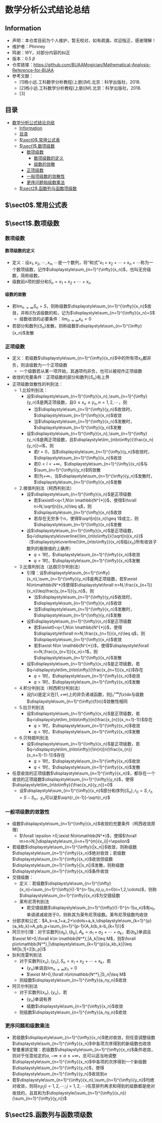 # 数学分析公式结论总结

## Information
- 声明：本仓库目前为个人维护，暂无校对，如有疏漏，欢迎指正，感谢理解！
- 维护者：Phinney
- 鸣谢：WY，对部分内容的纠正
- 版本：0.5 $\beta$
- 仓库链接：https://github.com/BUAAMogician/Mathematical-Analysis-Reference-for-BUAA
- 参考文献：
  - [1]杨小远.工科数学分析教程(上册)[M].北京：科学出版社，2018.
  - [2]杨小远.工科数学分析教程(上册)[M].北京：科学出版社，2018.
  - [3]

## 目录
- [数学分析公式结论总结](#数学分析公式结论总结)
  - [Information](#information)
  - [目录](#目录)
  - [$\sect0$.常用公式表](#sect0常用公式表)
  - [$\sect1$.数项级数](#sect1数项级数)
    - [数项级数](#数项级数)
      - [数项级数的定义](#数项级数的定义)
      - [级数的敛散](#级数的敛散)
    - [正项级数](#正项级数)
    - [一般项级数的敛散性](#一般项级数的敛散性)
    - [更序问题和级数乘法](#更序问题和级数乘法)
  - [$\sect2$.函数列与函数项级数](#sect2函数列与函数项级数)

## $\sect0$.常用公式表



## $\sect1$.数项级数
### 数项级数

#### 数项级数的定义

- 定义：设$x_1,x_2,\cdots,x_n,\cdots$是一个数列，将“和式”$x_1+x_2+\cdots+x_n+\cdots$称为一个数项级数，记作$\displaystyle\sum_{n=1}^{\infty}{x_n}$，也叫无穷级数，简称级数。
- 级数前$n$项的部分和$S_n=x_1+x_2+\cdots+x_n$

#### 级数的敛散

- 若$\displaystyle\lim_{n\to\infty}{S_n}=S$，则称级数$\displaystyle\sum_{n=1}^{\infty}{x_n}$收敛，并称$S$为该级数的和，记为$\displaystyle\sum_{n=1}^{\infty}{x_n}=S$
  - 级数收敛的必要条件：$\displaystyle\lim_{n\to\infty}{x_n}=0$
- 若部分和数列$\{S_n\}$发散，则称级数$\displaystyle\sum_{n=1}^{\infty}{x_n}$发散

### 正项级数

- 定义：若级数$\displaystyle\sum_{n=1}^{\infty}{x_n}$中的所有项$x_n$都非负，则该级数为一个正项级数
  - 一个级数若从某一项开始，其通项均非负，也可以被视作正项级数
- 收敛的充要条件：正项级数的部分和数列$\{S_n\}$有上界
- 正项级数敛散性的判别法：
  - 1.比较判别法：
    - 设$\displaystyle\sum_{n=1}^{\infty}{x_n},\sum_{n=1}^{\infty}{y_n}$是两正项级数，且$0\leq x_n\leq y_n,n=1,2,\cdots$，则
      - 当$\displaystyle\sum_{n=1}^{\infty}{y_n}$收敛时，$\displaystyle\sum_{n=1}^{\infty}{x_n}$收敛
      - 当$\displaystyle\sum_{n=1}^{\infty}{x_n}$发散时，$\displaystyle\sum_{n=1}^{\infty}{y_n}$发散
    - 设$\displaystyle\sum_{n=1}^{\infty}{x_n},\sum_{n=1}^{\infty}{y_n}$是两正项级数，且$\displaystyle\lim_{n\to\infty}{\frac{x_n}{y_n}}=l$，则
      - 若$l=0$，当$\displaystyle\sum_{n=1}^{\infty}{y_n}$收敛时，$\displaystyle\sum_{n=1}^{\infty}{x_n}$收敛
      - 若$0<l<+\infty$，$\displaystyle\sum_{n=1}^{\infty}{x_n}$与$\sum_{n=1}^{\infty}{y_n}$同敛散
      - 若$l$为$+\infty$，当$\displaystyle\sum_{n=1}^{\infty}{y_n}$发散时，$\displaystyle\sum_{n=1}^{\infty}{x_n}$发散
  - 2.根值判别法（柯西判别法）
    - 设$\displaystyle\sum_{n=1}^{\infty}{x_n}$是正项级数
      - 若$\exist0<q<1,N\in \mathbb{N^{*}}$，使得$\forall n>N,\sqrt[n]{x_n}\leq q$，则$\displaystyle\sum_{n=1}^{\infty}{x_n}$收敛
      - 若存在无穷多个$n$，使得$\sqrt[n]{x_n}\geq 1$成立，则$\displaystyle\sum_{n=1}^{\infty}{x_n}$发散
    - 设$\displaystyle\sum_{n=1}^{\infty}{x_n}$是正项级数，$q=\displaystyle\overline{\lim_{n\to\infty}}{\sqrt[n]{x_n}}$（$\displaystyle\overline{\lim_{n\to\infty}}{x_n}$指$\{x_n\}$所有收敛子数列的极限值的上确界）
      - $q<1$时，$\displaystyle\sum_{n=1}^{\infty}{x_n}$收敛
      - $q>1$时，$\displaystyle\sum_{n=1}^{\infty}{x_n}$发散
  - 3.比值判别法（达朗贝尔判别法）
    - 引理：设$\displaystyle\sum_{n=1}^{\infty}{x_n},\sum_{n=1}^{\infty}{y_n}$是两正项级数，若$\exist N\in\mathbb{N^*}$使得$\displaystyle\forall n>N,\frac{x_{n+1}}{x_n}\leq\frac{y_{n+1}}{y_n}$，则
      - 当$\displaystyle\sum_{n=1}^{\infty}{y_n}$收敛时，$\displaystyle\sum_{n=1}^{\infty}{x_n}$收敛
      - 当$\displaystyle\sum_{n=1}^{\infty}{x_n}$发散时，$\displaystyle\sum_{n=1}^{\infty}{y_n}$发散
    - 设$\displaystyle\sum_{n=1}^{\infty}{x_n}$是正项级数
      - 若$\exist0<q<1,N\in \mathbb{N^{*}}$，使得$\displaystyle\forall n>N,\frac{x_{n+1}}{x_n}\leq q$，则$\displaystyle\sum_{n=1}^{\infty}{x_n}$收敛
      - 若$\exist N\in \mathbb{N^{*}}$，使得$\displaystyle\forall n>N,\frac{x_{n+1}}{x_n}>1$，则$\displaystyle\sum_{n=1}^{\infty}{x_n}$发散
    - 设$\displaystyle\sum_{n=1}^{\infty}{x_n}$是正项级数，若$q=\displaystyle\lim_{n\to\infty}{\frac{x_{n+1}}{x_n}}$存在
      - $q<1$时，$\displaystyle\sum_{n=1}^{\infty}{x_n}$收敛
      - $q>1$时，$\displaystyle\sum_{n=1}^{\infty}{x_n}$发散
  - 4.积分判别法（柯西积分判别法）
    - 设$f(x)$是定义在$[1,+\infty)$上的非负递减函数，则$\displaystyle \int^{+\infty}_1{f(x)\mathrm{d}x}$与级数$\displaystyle\sum_{n=1}^{\infty}{f(n)}$敛散性相同
  - 5.拉贝判别法
    - 设$\displaystyle\sum_{n=1}^{\infty}{x_n}$是正项级数，若$q=\displaystyle\lim_{n\to\infty}{n(\frac{x_{n}}{x_n+1}-1)}$存在
      - $q>1$时，$\displaystyle\sum_{n=1}^{\infty}{x_n}$收敛
      - $q<1$时，$\displaystyle\sum_{n=1}^{\infty}{x_n}$发散
  - 6.贝特朗判别法
    - 设$\displaystyle\sum_{n=1}^{\infty}{x_n}$是正项级数，若$q=\displaystyle\lim_{n\to\infty}{\ln{n}[n(\frac{x_{n}}{x_n+1}-1)-1]}$存在
      - $q>1$时，$\displaystyle\sum_{n=1}^{\infty}{x_n}$收敛
      - $q<1$时，$\displaystyle\sum_{n=1}^{\infty}{x_n}$发散
- 任意收敛的正项级数$\displaystyle\sum_{n=1}^{\infty}{x_n}$，都存在一个收敛的正项级数$\displaystyle\sum_{n=1}^{\infty}{y_n}$，使得$\displaystyle\lim_{n\to\infty}{\frac{x_n}{y_n}}=0$
  - 设$\displaystyle\sum_{n=1}^{\infty}{x_n}$部分和序列$\{S_n\},r_0=S,r_n=S-S_n$，$y_n$可以是$\sqrt{r_{n-1}}-\sqrt{r_n}$

### 一般项级数的敛散性

- 级数$\displaystyle\sum_{n=1}^{\infty}{x_n}$收敛的充要条件（柯西收敛原理）
  - $\forall \epsilon >0,\exist N\in\mathbb{N^*}$，使得$\forall m>n>N,|\displaystyle\sum_{i=n+1}^{m}{x_i}|<\epsilon$
- 若级数$\displaystyle\sum_{n=1}^{\infty}{|x_n|}$收敛，则称级数$\displaystyle\sum_{n=1}^{\infty}{x_n}$绝对收敛；若级数$\displaystyle\sum_{n=1}^{\infty}{x_n}$收敛但级数$\displaystyle\sum_{n=1}^{\infty}{|x_n|}$发散，则称级数$\displaystyle\sum_{n=1}^{\infty}{x_n}$条件收敛
- 交错级数：
  - 定义：若级数$\displaystyle\sum_{n=1}^{\infty}{x_n}=\sum_{n=1}^{\infty}{(-1)^{n-1}u_n},u_n>0(n=1,2,\cdots)$，则称$\displaystyle\sum_{n=1}^{\infty}{x_n}$为交错级数
  - 莱布尼茨判别法
    - 若交错级数$\displaystyle\sum_{n=1}^{\infty}{(-1)^{n-1}u_n}$有$u_n$单调递减收敛于$0$，则称其为莱布尼茨级数。莱布尼茨级数均收敛
- 分部求和公式：$A_k=a_1+a_2+\cdots+a_k,\displaystyle\sum_{k=1}^{p}{a_kb_k}=A_pb_p+\sum_{n=1}^{p-1}{A_k(b_k-b_{k+1})}$
- 阿贝尔引理：对于实数列$\{a_k\},\{b_k\},A_k=a_1+a_2+\cdots+a_k$，若$\{b_k\}$单调且$\exist M>0,\forall k\in \mathbb{N^*},|A_k|\leq M$，则$\forall p\in\mathbb{N^*},|\displaystyle\sum_{k=1}^{p}{a_kb_k}|\leq M(|b_1|+2|b_p|)$
- 狄利克雷判别法
  - 对于实数列$\{x_n\},\{y_n\},S_n=x_1+x_2+\cdots+x_k$，若
    - $\{y_n\}$单调且$\displaystyle\lim_{n\to\infty}{y_n}=0$
    - $\exist M>0,\forall n\in\mathbb{N^*},|S_n|\leq M$
  - 则级数$\displaystyle\sum_{n=1}^{\infty}{a_ny_n}$收敛
- 阿贝尔判别法
  - 对于实数列$\{x_n\},\{y_n\}$，若
    - $\{y_n\}$单调有界
    - 级数$\displaystyle\sum_{n=1}^{\infty}{x_n}$收敛
  - 则级数$\displaystyle\sum_{n=1}^{\infty}{a_ny_n}$收敛

### 更序问题和级数乘法

- 若级数$\displaystyle\sum_{n=1}^{\infty}{x_n}$绝对收敛，则任意调整级数$\displaystyle\sum_{n=1}^{\infty}{x_n}$中各项次序得到的新级数也收敛
- 黎曼重排定理：若级数$\displaystyle\sum_{n=1}^{\infty}{x_n}$条件收敛，则对于任意给定的$\alpha,-\infty\leq\alpha\leq+\infty$，总可以适当地调整$\displaystyle\sum_{n=1}^{\infty}{x_n}$中各项的次序得到一个新级数$\displaystyle\sum_{n=1}^{\infty}{y_n}$，使得$\displaystyle\sum_{n=1}^{\infty}{y_n}$收敛到$\alpha$
- 若$\displaystyle\sum_{n=1}^{\infty}{x_n},\sum_{n=1}^{\infty}{y_n}$均绝对收敛，则将$x_iy_j(i=1,2,\cdots;j=1,2,\cdots)$任意排列再求和得到的级数都是绝对收敛的，且其和为$\displaystyle(\sum_{n=1}^{\infty}{x_n})(\sum_{n=1}^{\infty}{y_n})$

## $\sect2$.函数列与函数项级数

